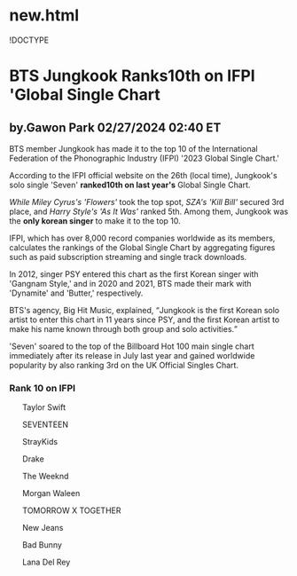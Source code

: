 # new.html
!DOCTYPE <html>
<head>
  <title> Notícia.html</title>
  <body> 
  <h1> BTS Jungkook Ranks10th on IFPI 'Global Single Chart</h1> 
  <h2> by.Gawon Park 02/27/2024 02:40 ET </h2>
    <p>
      BTS member Jungkook has made it to the top 10 of the International Federation of the Phonographic Industry <abbr>(IFPI)</abbr> '2023 Global Single Chart.'
    </p>
    <p>
      According to the IFPI official website on the 26th (local time), Jungkook's solo single 'Seven' <strong> ranked10th on last year's</strong> Global Single Chart.
    </p>
<p>
  <em> While Miley Cyrus's 'Flowers'</em> took the top spot, <em>SZA's 'Kill Bill'</em> secured 3rd place, and <em>Harry Style's 'As It Was'</em> ranked 5th. Among them, Jungkook was the <strong>only korean singer</strong> to make it to the top 10.
</p>
<p>IFPI, which has over 8,000 record companies worldwide as its members, calculates the rankings of the Global Single Chart by aggregating figures such as paid subscription streaming and single track downloads.
</p>    
    <p>In 2012, singer PSY entered this chart as the first Korean singer with 'Gangnam Style,' and in 2020 and 2021, BTS made their mark with 'Dynamite' and 'Butter,' respectively.
</p>
    <p>BTS's agency, Big Hit Music, explained, <q>Jungkook is the first Korean solo artist to enter this chart in 11 years since PSY, and the first Korean artist to make his name known through both group and solo activities.</q>
</p>
    <p>
      'Seven' soared to the top of the Billboard Hot 100 main single chart immediately after its release in July last year and gained worldwide popularity by also ranking 3rd on the UK Official Singles Chart.
    </p>
    <Photo=IFPI, Big Hit Music>
    <Translated by=Gawon Park(Dispatch)>
      <h3> Rank 10 on IFPI</h3>
      <ol> Taylor Swift </ol>
      <ol> SEVENTEEN </ol>
      <ol> StrayKids </ol>
      <ol> Drake</ol>
      <ol> The Weeknd </ol>
      <ol>Morgan Waleen</ol>
      <ol>TOMORROW X TOGETHER </ol>
      <ol>New Jeans</ol>
      <ol>Bad Bunny</ol>
      <ol>Lana Del Rey</ol>
  </body>
</head>
  </body>
</head>
